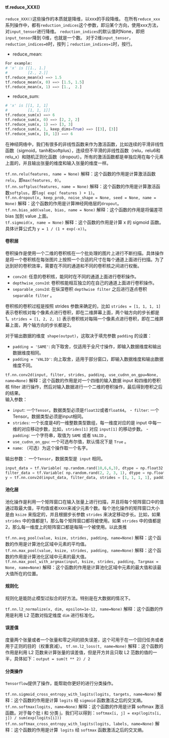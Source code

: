 ####  tf.reduce_XXX()

`reduce_XXX()`这些操作的本质就是降维，以xxx的手段降维。
在所有`reduce_xxx`系列操作中，都有`reduction_indices`这个参数，即沿某个方向，使用xxx方法，对`input_tensor`进行降维。
`reduction_indices`的默认值时None，即把`input_tensor`降到 0维，也就是一个数。
对于2维`input_tensor`，`reduction_indices=0`时，按列；`reduction_indices=1`时，按行。

- reduce_mean:
```python
For example:
# 'x' is [[1., 1.]
#         [2., 2.]]
tf.reduce_mean(x) ==> 1.5
tf.reduce_mean(x, 0) ==> [1.5, 1.5]
tf.reduce_mean(x, 1) ==> [1.,  2.]
```
- reduce_sum:
```python
# 'x' is [[1, 1, 1]
#         [1, 1, 1]]
tf.reduce_sum(x) ==> 6
tf.reduce_sum(x, 0) ==> [2, 2, 2]
tf.reduce_sum(x, 1) ==> [3, 3]
tf.reduce_sum(x, 1, keep_dims=True) ==> [[3], [3]]
tf.reduce_sum(x, [0, 1]) ==> 6
```



在神经网络中，我们有很多的非线性函数来作为激活函数，比如连续的平滑非线性函数（sigmoid，tanh和softplus），连续但不平滑的非线性函数（relu，relu6和relu_x）和随机正则化函数（dropout）。所有的激活函数都是单独应用在每个元素上面的，并且输出张量的维度和输入张量的维度一样。  

`tf.nn.relu(features, name = None)`  解释：这个函数的作用是计算激活函数`relu`，即`max(features, 0)`。   
`tf.nn.softplus(features, name = None)` 解释：这个函数的作用是计算激活函数`softplus`，即`log( exp( features ) + 1)`。  
`tf.nn.dropout(x, keep_prob, noise_shape = None, seed = None, name = None)`  解释：这个函数的作用是计算神经网络层的`dropout`。  
`tf.nn.bias_add(value, bias, name = None)` 解释：这个函数的作用是将偏差项 bias 加到 value 上面。   
`tf.sigmoid(x, name = None)`  解释：这个函数的作用是计算 x 的 sigmoid 函数。具体计算公式为 `y = 1 / (1 + exp(-x))`。  

#### 卷积层

卷积操作是使用一个二维的卷积核在一个批处理的图片上进行不断扫描。具体操作是将一个卷积核在每张图片上按照一个合适的尺寸在每个通道上面进行扫描。为了达到好的卷积效率，需要在不同的通道和不同的卷积核之间进行权衡。

- `conv2d`: 任意的卷积核，能同时在不同的通道上面进行卷积操作。
- `depthwise_conv2d`: 卷积核能相互独立的在自己的通道上面进行卷积操作。
- `separable_conv2d`: 在纵深卷积 `depthwise filter` 之后进行逐点卷积` separable filter` 。  

卷积核的卷积过程是按照 strides 参数来确定的，比如 `strides = [1, 1, 1, 1]` 表示卷积核对每个像素点进行卷积，即在二维屏幕上面，两个轴方向的步长都是1。`strides = [1, 2, 2, 1]` 表示卷积核对每隔一个像素点进行卷积，即在二维屏幕上面，两个轴方向的步长都是2。  

对于输出数据的维度` shape(output)`，这取决于填充参数 `padding` 的设置：

- `padding = 'SAME'`: 向下取舍，仅适用于全尺寸操作，即输入数据维度和输出数据维度相同。
- `padding = 'VALID'`: 向上取舍，适用于部分窗口，即输入数据维度和输出数据维度不同。  

`tf.nn.conv2d(input, filter, strides, padding, use_cudnn_on_gpu=None, name=None)` 解释：这个函数的作用是对一个四维的输入数据 input 和四维的卷积核 filter 进行操作，然后对输入数据进行一个二维的卷积操作，最后得到卷积之后的结果。  
输入参数：
- `input`: 一个`Tensor`。数据类型必须是`float32`或者`float64`。
-` filter`: 一个Tensor。数据类型必须是input相同。
- `strides`: 一个长度是4的一维整数类型数组，每一维度对应的是 input 中每一维的对应移动步数，比如，`strides[1]` 对应 `input[1]` 的移动步数。
-` padding`: 一个字符串，取值为 `SAME` 或者 `VALID` 。
- `use_cudnn_on_gpu`: 一个可选布尔值，默认情况下是 `True` 。
- `name`: （可选）为这个操作取一个名字。  

输出参数：
一个`Tensor`，数据类型是` input` 相同。

```python
input_data = tf.Variable( np.random.rand(10,6,6,3), dtype = np.float32 )
filter_data = tf.Variable( np.random.rand(2, 2, 3, 1), dtype = np.float32)
y = tf.nn.conv2d(input_data, filter_data, strides = [1, 1, 1, 1], padding = 'SAME')
```

#### 池化层

池化操作是利用一个矩阵窗口在输入张量上进行扫描，并且将每个矩阵窗口中的值通过取最大值，平均值或者`XXXX`来减少元素个数。每个池化操作的矩阵窗口大小是由 `ksize` 来指定的，并且根据步长参数 `strides` 来决定移动步长。比如，如果 `strides` 中的值都是1，那么每个矩阵窗口都将被使用。如果 `strides` 中的值都是2，那么每一维度上的矩阵窗口都是每隔一个被使用。以此类推

`tf.nn.avg_pool(value, ksize, strides, padding, name=None)` 解释：这个函数的作用是计算池化区域中元素的平均值。  
`tf.nn.max_pool(value, ksize, strides, padding, name=None)` 解释：这个函数的作用是计算池化区域中元素的最大值。
`tf.nn.max_pool_with_argmax(input, ksize, strides, padding, Targmax = None, name=None)` 解释：这个函数的作用是计算池化区域中元素的最大值和该最大值所在的位置。

#### 规则化

规则化是能防止模型过拟合的好方法。特别是在大数据的情况下。

`tf.nn.l2_normalize(x, dim, epsilon=1e-12, name=None)` 解释：这个函数的作用是利用 L2 范数对指定维度 `dim` 进行标准化。

#### 误差值

度量两个张量或者一个张量和零之间的损失误差，这个可用于在一个回归任务或者用于正则的目的（权重衰减）。
`tf.nn.l2_loss(t, name=None)` 解释：这个函数的作用是利用 L2 范数来计算张量的误差值，但是开方并且只取 L2 范数的值的一半，具体如下：`output = sum(t ** 2) / 2`

#### 分类操作

`Tensorflow`提供了操作，能帮助你更好的进行分类操作。

`tf.nn.sigmoid_cross_entropy_with_logits(logits, targets, name=None)` 解释：这个函数的作用是计算 `logits` 经 `sigmoid` 函数激活之后的交叉熵。
`tf.nn.softmax(logits, name=None)` 解释：这个函数的作用是计算 softmax 激活函数。对于每个批 i 和 分类 j，我们可以得到：`softmax[i, j] = exp(logits[i, j]) / sum(exp(logits[i])) `
`tf.nn.softmax_cross_entropy_with_logits(logits, labels, name=None)` 解释：这个函数的作用是计算` logits` 经 `softmax` 函数激活之后的交叉熵。



